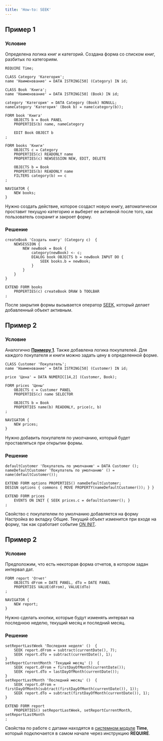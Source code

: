 ```yaml
---
title: 'How-to: SEEK'
---
```


## Пример 1

### Условие

Определена логика книг и категорий. Создана форма со списком книг, разбитых по категориям.

```lsf
REQUIRE Time;

CLASS Category 'Категория';
name 'Наименование' = DATA ISTRING[50] (Category) IN id;

CLASS Book 'Книга';
name 'Наименование' = DATA ISTRING[50] (Book) IN id;

category 'Категория' = DATA Category (Book) NONULL;
nameCategory 'Категория' (Book b) = name(category(b));

FORM book 'Книга'
    OBJECTS b = Book PANEL
    PROPERTIES(b) name, nameCategory

    EDIT Book OBJECT b
;

FORM books 'Книги'
    OBJECTS c = Category
    PROPERTIES(c) READONLY name
    PROPERTIES(c) NEWSESSION NEW, EDIT, DELETE

    OBJECTS b = Book
    PROPERTIES(b) READONLY name
    FILTERS category(b) == c
;

NAVIGATOR {
    NEW books;
}
```

Нужно создать действие, которое создаст новую книгу, автоматически проставит текущую категорию и выберет ее активной после того, как пользователь сохранит и закроет форму.

### Решение

```lsf
createBook 'Создать книгу' (Category c)  {
    NEWSESSION {
        NEW newBook = Book {
            category(newBook) <- c;
            DIALOG book OBJECTS b = newBook INPUT DO {
                SEEK books.b = newBook;
            }
        }
    }
}

EXTEND FORM books
    PROPERTIES(c) createBook DRAW b TOOLBAR
;
```

После закрытия формы вызывается оператор [SEEK](SEEK_operator.md), который делает добавленный объект активным.

## Пример 2

### Условие

Аналогично [**Примеру 1**](#пример-1). Также добавлена логика покупателей. Для каждого покупателя и книги можно задать цену в определенной форме.

```lsf
CLASS Customer 'Покупатель';
name 'Наименование' = DATA ISTRING[50] (Customer) IN id;

price 'Цена' = DATA NUMERIC[14,2] (Customer, Book);

FORM prices 'Цены'
    OBJECTS c = Customer PANEL
    PROPERTIES(c) name SELECTOR

    OBJECTS b = Book
    PROPERTIES name(b) READONLY, price(c, b)
;

NAVIGATOR {
    NEW prices;
}
```

Нужно добавить покупателя по умолчанию, который будет проставляться при открытии формы.

### Решение

```lsf
defaultCustomer 'Покупатель по умолчанию' = DATA Customer ();
nameDefaultCustomer 'Покупатель по умолчанию' () = name(defaultCustomer());

EXTEND FORM options PROPERTIES() nameDefaultCustomer;
DESIGN options { commons { MOVE PROPERTY(nameDefaultCustomer()); } }

EXTEND FORM prices
    EVENTS ON INIT { SEEK prices.c = defaultCustomer(); }
;
```

Свойство с покупателем по умолчанию добавляется на форму Настройка во вкладку Общие. Текущий объект изменится при входе на форму, так как сработает событие [ON INIT](Event_block.md).

## Пример 2

### Условие

Предположим, что есть некоторая форма отчетов, в котором задан интервал дат.

```lsf
FORM report 'Отчет'
    OBJECTS dFrom = DATE PANEL, dTo = DATE PANEL
    PROPERTIES VALUE(dFrom), VALUE(dTo)
;

NAVIGATOR {
    NEW report;
}
```

Нужно сделать кнопки, которые будут изменять интервал на последнюю неделю, текущий месяц и последний месяц.

### Решение

```lsf
setReportLastWeek 'Последняя неделя' ()  {
    SEEK report.dFrom = subtract(currentDate(), 7);
    SEEK report.dTo = subtract(currentDate(), 1);
}
setReportCurrentMonth 'Текущий месяц' ()  {
    SEEK report.dFrom = firstDayOfMonth(currentDate());
    SEEK report.dTo = lastDayOfMonth(currentDate());
}
setReportLastMonth 'Последний месяц' ()  {
    SEEK report.dFrom = firstDayOfMonth(subtract(firstDayOfMonth(currentDate()), 1));
    SEEK report.dTo = subtract(firstDayOfMonth(currentDate()), 1);
}

EXTEND FORM report
    PROPERTIES() setReportLastWeek, setReportCurrentMonth, setReportLastMonth
;
```

Свойства по работе с датами находятся в [системном модуле](Modules.md) **Time**, который подключается в самом начале через инструкцию **REQUIRE**.
